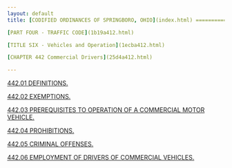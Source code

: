 ```yaml
---
layout: default 
title: [CODIFIED ORDINANCES OF SPRINGBORO, OHIO](index.html) =====================================================

[PART FOUR - TRAFFIC CODE](1b19a412.html)

[TITLE SIX - Vehicles and Operation](1ecba412.html)

[CHAPTER 442 Commercial Drivers](25d4a412.html)

---
```


[442.01 DEFINITIONS.](25e5a412.html)

[442.02 EXEMPTIONS.](2612a412.html)

[442.03 PREREQUISITES TO OPERATION OF A COMMERCIAL MOTOR
VEHICLE.](2615a412.html)

[442.04 PROHIBITIONS.](262ba412.html)

[442.05 CRIMINAL OFFENSES.](2634a412.html)

[442.06 EMPLOYMENT OF DRIVERS OF COMMERCIAL VEHICLES.](2647a412.html)
